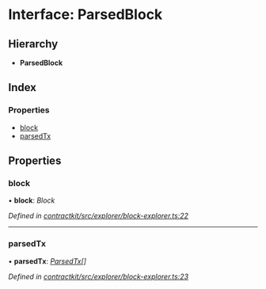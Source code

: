 # Interface: ParsedBlock

## Hierarchy

* **ParsedBlock**

## Index

### Properties

* [block](_contractkit_src_explorer_block_explorer_.parsedblock.md#block)
* [parsedTx](_contractkit_src_explorer_block_explorer_.parsedblock.md#parsedtx)

## Properties

###  block

• **block**: *Block*

*Defined in [contractkit/src/explorer/block-explorer.ts:22](https://github.com/celo-org/celo-monorepo/blob/master/packages/contractkit/src/explorer/block-explorer.ts#L22)*

___

###  parsedTx

• **parsedTx**: *[ParsedTx](_contractkit_src_explorer_block_explorer_.parsedtx.md)[]*

*Defined in [contractkit/src/explorer/block-explorer.ts:23](https://github.com/celo-org/celo-monorepo/blob/master/packages/contractkit/src/explorer/block-explorer.ts#L23)*
